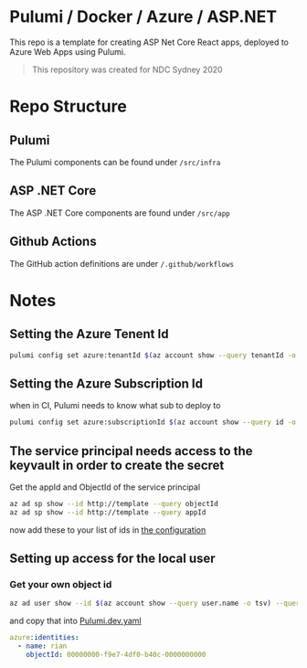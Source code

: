 # Pulumi / Docker / Azure / ASP.NET 

This repo is a template for creating ASP Net Core React apps, deployed to Azure Web Apps using Pulumi.

> This repository was created for NDC Sydney 2020

# Repo Structure

## Pulumi

The Pulumi components can be found under `/src/infra`

## ASP .NET Core

The ASP .NET Core components are found under `/src/app`

## Github Actions

The GitHub action definitions are under `/.github/workflows`

# Notes

## Setting the Azure Tenent Id

```sh
pulumi config set azure:tenantId $(az account show --query tenantId -o tsv)
```

## Setting the Azure Subscription Id

when in CI, Pulumi needs to know what sub to deploy to

```sh
pulumi config set azure:subscriptionId $(az account show --query id -o tsv)
```

## The service principal needs access to the keyvault in order to create the secret

Get the appId and ObjectId of the service principal

```sh
az ad sp show --id http://template --query objectId
az ad sp show --id http://template --query appId
```

now add these to your list of ids in [the configuration](src/infra/Pulumi.dev.yaml)

## Setting up access for the local user

### Get your own object id

```sh
az ad user show --id $(az account show --query user.name -o tsv) --query objectId --out tsv
```

and copy that into [Pulumi.dev.yaml](infra/Pulumi.dev.yaml)

```yml
azure:identities:
  - name: rian
    objectId: 00000000-f9e7-4df0-b40c-0000000000
```

